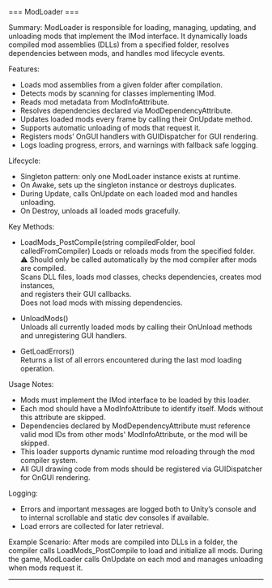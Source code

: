 === ModLoader ===

Summary:
ModLoader is responsible for loading, managing, updating, and unloading mods that implement
the IMod interface. It dynamically loads compiled mod assemblies (DLLs) from a specified
folder, resolves dependencies between mods, and handles mod lifecycle events.

Features:
- Loads mod assemblies from a given folder after compilation.
- Detects mods by scanning for classes implementing IMod.
- Reads mod metadata from ModInfoAttribute.
- Resolves dependencies declared via ModDependencyAttribute.
- Updates loaded mods every frame by calling their OnUpdate method.
- Supports automatic unloading of mods that request it.
- Registers mods’ OnGUI handlers with GUIDispatcher for GUI rendering.
- Logs loading progress, errors, and warnings with fallback safe logging.

Lifecycle:
- Singleton pattern: only one ModLoader instance exists at runtime.
- On Awake, sets up the singleton instance or destroys duplicates.
- During Update, calls OnUpdate on each loaded mod and handles unloading.
- On Destroy, unloads all loaded mods gracefully.

Key Methods:

- LoadMods_PostCompile(string compiledFolder, bool calledFromCompiler)
  Loads or reloads mods from the specified folder.  
  ⚠️ Should only be called automatically by the mod compiler after mods are compiled.  
  Scans DLL files, loads mod classes, checks dependencies, creates mod instances,  
  and registers their GUI callbacks.  
  Does not load mods with missing dependencies.

- UnloadMods()  
  Unloads all currently loaded mods by calling their OnUnload methods and unregistering GUI handlers.

- GetLoadErrors()  
  Returns a list of all errors encountered during the last mod loading operation.

Usage Notes:
- Mods must implement the IMod interface to be loaded by this loader.
- Each mod should have a ModInfoAttribute to identify itself. Mods without this attribute are skipped.
- Dependencies declared by ModDependencyAttribute must reference valid mod IDs from other mods' ModInfoAttribute, or the mod will be skipped.
- This loader supports dynamic runtime mod reloading through the mod compiler system.
- All GUI drawing code from mods should be registered via GUIDispatcher for OnGUI rendering.

Logging:
- Errors and important messages are logged both to Unity’s console and to
  internal scrollable and static dev consoles if available.
- Load errors are collected for later retrieval.

Example Scenario:
After mods are compiled into DLLs in a folder, the compiler calls LoadMods_PostCompile
to load and initialize all mods. During the game, ModLoader calls OnUpdate on each mod
and manages unloading when mods request it.

---
